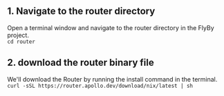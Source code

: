 ## 1. Navigate to the router directory

Open a terminal window and navigate to the router directory in the FlyBy project.  
`cd router`

## 2. download the router binary file

We'll download the Router by running the install command in the terminal.  
`curl -sSL https://router.apollo.dev/download/nix/latest | sh`
